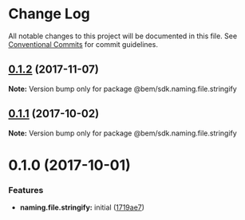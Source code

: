 # Change Log

All notable changes to this project will be documented in this file.
See [Conventional Commits](https://conventionalcommits.org) for commit guidelines.

<a name="0.1.2"></a>
## [0.1.2](https://github.com/bem/bem-sdk/compare/@bem/sdk.naming.file.stringify@0.1.0...@bem/sdk.naming.file.stringify@0.1.2) (2017-11-07)




**Note:** Version bump only for package @bem/sdk.naming.file.stringify

<a name="0.1.1"></a>
## [0.1.1](https://github.com/bem/bem-sdk/compare/@bem/sdk.naming.file.stringify@0.1.0...@bem/sdk.naming.file.stringify@0.1.1) (2017-10-02)




**Note:** Version bump only for package @bem/sdk.naming.file.stringify

<a name="0.1.0"></a>
# 0.1.0 (2017-10-01)


### Features

* **naming.file.stringify:** initial ([1719ae7](https://github.com/bem/bem-sdk/commit/1719ae7))
